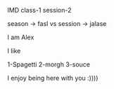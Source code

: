 <!-- @format -->

IMD class-1 session-2

season -> fasl
vs
session -> jalase

I am Alex

I like

1-Spagetti
2-morgh
3-souce

I enjoy being here with you :))))
